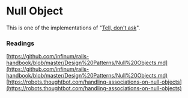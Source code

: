 # Null Object

This is one of the implementations of "[Tell, don't ask](https://robots.thoughtbot.com/tell-dont-ask)".

### Readings

[https://github.com/infinum/rails-handbook/blob/master/Design%20Patterns/Null%20Objects.md](https://github.com/infinum/rails-handbook/blob/master/Design%20Patterns/Null%20Objects.md)
[https://robots.thoughtbot.com/handling-associations-on-null-objects](https://robots.thoughtbot.com/handling-associations-on-null-objects)

